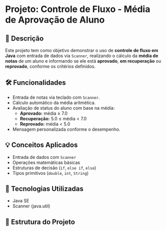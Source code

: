 # Projeto: Controle de Fluxo - Média de Aprovação de Aluno

## 📌 Descrição

Este projeto tem como objetivo demonstrar o uso de **controle de fluxo em Java** com entrada de dados via `Scanner`, realizando o cálculo da **média de notas** de um aluno e informando se ele está **aprovado**, **em recuperação** ou **reprovado**, conforme os critérios definidos.

## 🛠️ Funcionalidades

- Entrada de notas via teclado com `Scanner`.
- Cálculo automático da média aritmética.
- Avaliação de status do aluno com base na média:
  - **Aprovado:** média ≥ 7.0
  - **Recuperação:** 5.0 ≤ média < 7.0
  - **Reprovado:** média < 5.0
- Mensagem personalizada conforme o desempenho.

## 💡 Conceitos Aplicados

- Entrada de dados com `Scanner`
- Operações matemáticas básicas
- Estruturas de decisão (`if`, `else if`, `else`)
- Tipos primitivos (`double`, `int`, `String`)

## 🚀 Tecnologias Utilizadas

- Java SE
- Scanner (java.util)

## 📁 Estrutura do Projeto

